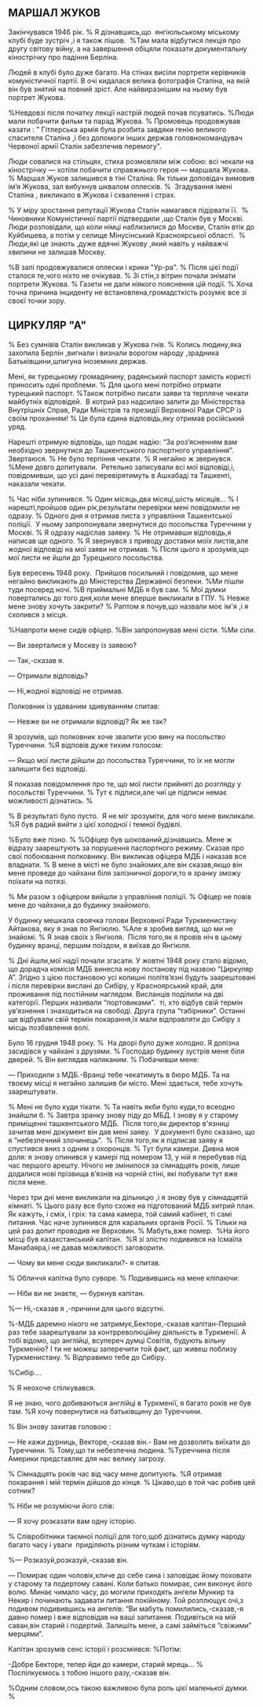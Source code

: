 ## МАРШАЛ ЖУКОВ

Закінчувався 1946 рік.
% Я дізнавшись,що  янгіюльському міському клубі буде зустріч ,і я також пішов.
 %Там мала відбутися лекція про другу світову війну, а на завершення обіцяли показати документальну кінострічку про падіння Берліна.

Людей в клубі було дуже багато.
На стінах висіли портрети керівників комуністичної партії.
В очі кидалася велика фотографія Сталіна, на якій він був знятий на повний зріст.
Але найвиразнішим на ньому був портрет Жукова.

%Невдовзі після початку лекції настрій людей почав псуватись.
%Люди мали побачити фильм та парад Жукова.
% Промовець продовжував казати : " Гітлерська армія була розбита завдяки генію великого спасителя Сталіна ,і без допомоги інших держав головнокомандувач Червоної армії Сталін забезпечив перемогу".

Люди совалися на стільцях, стиха розмовляли між собою: всі чекали на кінострічку — хотіли побачити справжнього героя — маршала Жукова.
% Маршал Жуков залишився в тіні Сталіна.
Як тільки доповідач вимовив ім’я Жукова, зал вибухнув шквалом оплесків.
%  Згадування імені Сталіна , викликало в Жукова і схвалення і страх.

% У міру зростання репутації Жукова Сталін намагався підірвати її. 
% Чиновники Комуністичної партії підтвердили ,що Сталін був у Москві.
Люди розповідали, що коли німці наблизилися до Москви, Сталін втік до Куйбишева, а потім у селище Мінусінський Красноярської області.
 % Люди,які це знають ,дуже вдячні Жукову ,який навіть у найважчі хвилини не залишав Москву.

%В залі продовжувалися оплески і крики "Ур-ра".
% Після цієї події сталося те,чого ніхто не очікував.
% Зі стін,з вітрин почали знімати портрети Жукова.
% Газети не дали ніякого пояснення цій події.
% Хоча точна причина інциденту не встановлена,громадсткість розуміє все зі своєї точки зору.

## ЦИРКУЛЯР "А"
% Без сумнівів Сталін викликав у Жукова гнів.
% Колись людину,яка захопила Берлін ,вигнали і визнали ворогом народу ,зрадника Батьківщини,шпигуна іноземних держав.

Мені, як турецькому громадянину, радянський паспорт замість користі приносить одні проблеми.
% Для цього мені потрібно отрмати турецький паспорт.
%Також потрібно писати заяви та терпляче чекати майбутніх відповідей. 
В котрий раз надсилаю запити до Міністерства Внутрішніх Справ, Ради Міністрів та президії Верховної Ради СРСР із своїм проханням!
% Це була єдина відповідь,яку отримав російський уряд.


Нарешті отримую відповідь, що подає надію: “За роз’ясненням вам необхідно звернутися до Ташкентського паспортного управління”. Звертаюся.
% Не було терпіння чекати.
% Я негайно ж звернувся.
%Мене довго допитували.
 Ретельно записували всі мої відповіді,і, повідомивши, що усі дані перевірятимуть в Ашхабаді та Ташкенті, наказали чекати.

% Час ніби зупинився.
% Один місяць,два місяці,шість місяців...
% І нарешті,пройшов один рік,результати перевірки мені повідомили не одразу.
% Одного дня я отримав листа з управління Ташкентської поліції.
 У ньому запропонували звернутися до посольства Туреччини у Москві.
% Я одразу надіслав заявку.
% Не отримавши відповідь,я написав ще одного.
% Я звернувся з приводу доставки моїх листів,але жодної відповіді на мої заяви не отримав.
% Після цього я зрозумів,що мої листи не йшли до Турецького посольства.

Був вересень 1948 року.
 Прийшов посильний і повідомив, що мене негайно викликають до Міністерства Державної безпеки.
%Ми пішли туди посеред ночі.
%В приймальні МДБ я був сам.
% Мої думки повертались до того дня,коли мене вперше викликали в ГПУ.
% Невже мене знову хочуть закрити?
% Раптом я почув,що назвали моє ім'я ,і я схопився з місця.

%Навпроти мене сидів офіцер.
%Він запропонував мені сісти.
%Ми сіли.

— Ви зверталися у Москву із заявою?

— Так,-сказав я.

— Отримали відповідь?

— Ні,жодної відповіді не отримав.

Полковник із удаваним здивуванням спитав:

— Невже ви не отримали відповіді?
Як же так?

Я зрозумів, що полковник хоче звалити усю вину на посольство Туреччини.
%Я відповів дуже тихим голосом:

— Якщо мої листи дійшли до посольства Туреччини, то їх не могли залишити без відповіді.

Я показав повідомлення про те, що мої листи прийняті до розгляду у посольстві Туреччини.
% Тут є підписи,але чиї це підписи немає можливості дізнатись.
%

% В результаті було пусто.
 Я не міг зрозуміти, для чого мене викликали.
%Я був радий вийти з цієї холодної і темної будівлі.

%Було вже пізно.
%
%Офіцер був шокований,дізнавшись.
Мене ж відразу заарештують за порушення паспортного режиму.
Сказав про свої побоювання полковнику.
Він викликав офіцера МДБ і наказав все владнати.
% В мене в місті не було знайомих,але він сказав,якщо він мене проведе до чайхани біля залізничної дороги,то я зранку зможу поїхати на потязі.

% Ми разом з офіцером вийшли з управління поліції.
% Офіцер не повів мене до чайхани,а до будинку знайомого.

У будинку мешкала своячка голови Верховної Ради Туркменистану Айтакова, яку я знав по Янгіюлю.
%Але я зробив вигляд, що ми не знайомі.
% Я знав своїх з Янгіюля.
 Після того,як я провів ніч в цьому будинку вранці, першим поїздом, я виїхав до Янгіюля.

% Дні йшли,мої надії почали згасати.
У жовтні 1948 року стало відомо, що дорадча комісія МДБ винесла нову постанову під назвою “Циркуляр А”.
Згідно з цією постановою усі колишні політв’язні будуть заарештовані і після перевірки вислані до Сибіру, у Красноярський край, для проживання під постійним наглядом.
Висланців поділили на дві категорії.
Перших називали “портовиками".
 ті, хто відбув свій термін ув’язнення і знаходиться на свободі.
Друга група “табірники”. Останні ще відбували свій термін покарання,їх мали відправляти до Сибіру з місць позбавлення волі.

Було 16 грудня 1948 року.
%  На дворі було дуже холодно.
Я допізна засидівся у чайхані з друзями.
% Господар будинку зустрів мене біля дверей.
% Він виглядав наляканим.
% Побачивши мене:

— Приходили з МДБ.-Вранці тебе чекатимуть в бюро МДБ.
Та на твоєму місці я негайно залишив би місто.
Мені здається, тебе хочуть заарештувати.

% Мені не було куди тікати.
% Та навіть якби було куди,то всеодно знайшли б.
% Завтра зранку знову піду до МБД.
І знову я у старому приміщенні ташкентського МДБ.
 Після того,як директор в'язниці зачитав мені документ він дав мені заяву.
 У документі було сказано, що я “небезпечний злочинець”.
 % Після того,як я підписав заяву я спустився вниз з одним з охоронців.
% Тут були камери.
Дивна моя доля: я знову опинився у камері під номером 13, у ній я перебував під час першого арешту.
Нічого не змінилося за сімнадцять років, лише додалися нові прізвища в’язнів на чорній стіні, які побували тут вже після мене.

Через три дні мене викликали на дільницю ,і я знову був у сімнадцятій кімнаті.
% Цього разу все було схоже на підготований МДБ хитрий план.
Як кажуть, і сміх, і гріх: та сама камера, той самий кабінет, ті самі питання.
Час наче зупинився для каральних органів Росії.
% Тільки на цей раз допит проводив не Верховин.
% Мабуть,вже помер.
 %На його місці був казахстанський капітан.
 %Я зі злістю подивився на Ісмаїла Манабаяра,і не давав можливості заговорити.

— Чому ви мене сюди викликали?- я спитав.

% Обличчя капітна було суворе.
% Подивившись на мене кліпаючи:

— Ніби ви не знаєте, — буркнув капітан.

%— Ні,-сказав я ,-причини для цього відсутні.

%-МДБ даремно нікого не затримує,Бекторе,-сказав капітан-Перший раз тебе заарештували за контрреволюційну діяльність в Туркменії.
А тобі відомо, що англійці, всупереч думці Совітів, будують вільну Туркменію?
І ти не можеш заперечити той факт, що живеш поблизу Туркменистану.
% Відправимо тебе до Сибіру.

%Сибір....


% Я неохоче спілкувався.

Я не знаю, чого добиваються англійці в Туркменії, я багато років не був там.
%Я хочу повернутися на батьківщину до Туреччини.

% Він знову захитав головою :

— Не кажи дурниць, Векторе,-сказав він.- Вам не дозволять виїхати до Туреччини.
% Тому,що ти небезпечна людина.
%Туреччина після Америки представляє для нас велику загрозу.


% Сімнадцять років час від часу мене допитують.
%Я отримав покарання і мій термін дійшов до кінця.
% Цікаво,що в той час робив цей сотник?

% Ніби не розуміючи його слів:

— Я хочу розказати вам одну історію.

% Співробітники таємної поліції для того,щоб дізнатись думку народу багато часу і уваги  приділяють різним чуткам і історіям.

%— Розказуй,розказуй,-сказав він.

— Помирає один чоловік,кличе до себе сина і заповідає йому поховати у старому та подертому савані.
Коли батько помирає, син виконує його волю.
Минає чимало часу, до могили приходять ангели Мункир та Некир і починають задавати питання покійному.
Той розплющує очі,з подивом подивившись на ангелів: “Ви мабуть помилились,-сказав,-я давно помер і вже відповідав на ваші запитання.
Подивіться на мій саван,він старий і подертий.
Залишіть мене, а самі займіться “свіжими” мерцями”.

Капітан зрозумів сенс історії і розсміявся:
%Потім:

-Добре Бекторе, тепер йди до камери, старий мрець...
% Поспілкуємось з тобою іншого разу,-сказав він.

%Одним словом,ось такою важливою була роль цієї маленької думки.
%